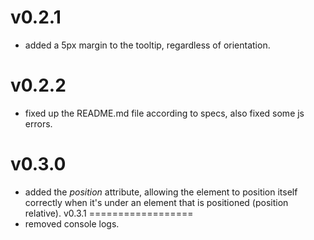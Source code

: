 v0.2.1
==================
* added a 5px margin to the tooltip, regardless of orientation.

v0.2.2
==================
* fixed up the README.md file according to specs, also fixed some js errors.

v0.3.0
==================
* added the _position_ attribute, allowing the element to position itself correctly when it's under an element that is positioned (position relative).
v0.3.1
==================
* removed console logs.
